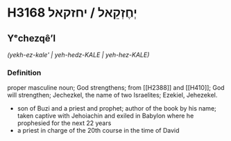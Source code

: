 # H3168 יְחֶזְקֵאל / יחזקאל

## Yᵉchezqêʼl

_(yekh-ez-kale' | yeh-hedz-KALE | yeh-hez-KALE)_

### Definition

proper masculine noun; God strengthens; from [[H2388]] and [[H410]]; God will strengthen; Jechezkel, the name of two Israelites; Ezekiel, Jehezekel.

- son of Buzi and a priest and prophet; author of the book by his name; taken captive with Jehoiachin and exiled in Babylon where he prophesied for the next 22 years
- a priest in charge of the 20th course in the time of David
